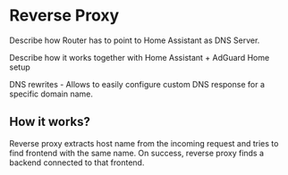 # Reverse Proxy

Describe how Router has to point to Home Assistant as DNS Server.

Describe how it works together with Home Assistant + AdGuard Home setup

DNS rewrites - Allows to easily configure custom DNS response for a specific domain name.

## How it works?

Reverse proxy extracts host name from the incoming request and tries to find frontend with the same name. On success, reverse proxy finds a backend connected to that frontend.